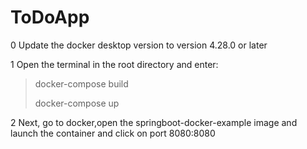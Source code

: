 # ToDoApp
0 Update the docker desktop version to version 4.28.0 or later

1 Open the terminal in the root directory and enter:

> docker-compose build
> 
> docker-compose up

2 Next, go to docker,open the springboot-docker-example image and launch the container and click on port 8080:8080
